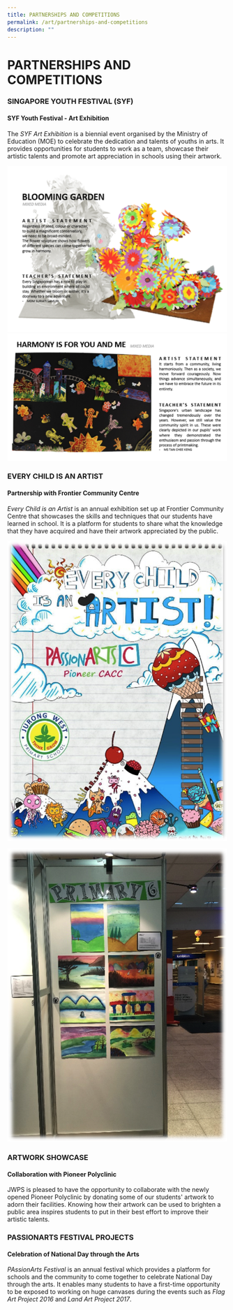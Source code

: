```yaml
---
title: PARTNERSHIPS AND COMPETITIONS
permalink: /art/partnerships-and-competitions
description: ""
---
```

# PARTNERSHIPS AND COMPETITIONS

### SINGAPORE YOUTH FESTIVAL (SYF)
#### **SYF Youth Festival - Art Exhibition**  

The _SYF Art Exhibition_ is a biennial event organised by the Ministry of Education (MOE) to celebrate the dedication and talents of youths in arts. It provides opportunities for students to work as a team, showcase their artistic talents and promote art appreciation in schools using their artwork.

![](/images/JWPS%20LEARNING%20EXPERIENCE/PAM/Art/Singapore%20Youth%20Festival%20(1).png)
![](/images/JWPS%20LEARNING%20EXPERIENCE/PAM/Art/Singapore%20Youth%20Festival%20(2).png)

### EVERY CHILD IS AN ARTIST
#### **Partnership with Frontier Community Centre**

_Every Child is an Artist_ is an annual exhibition set up at Frontier Community Centre that showcases the skills and techniques that our students have learned in school. It is a platform for students to share what the knowledge that they have acquired and have their artwork appreciated by the public.

![](/images/JWPS%20LEARNING%20EXPERIENCE/PAM/Art/Every%20Child%20is%20an%20Artist%20(1).png)

![](/images/JWPS%20LEARNING%20EXPERIENCE/PAM/Art/Every%20Child%20is%20an%20Artist%20(2).png)

### ARTWORK SHOWCASE
#### **Collaboration with Pioneer Polyclinic**

JWPS is pleased to have the opportunity to collaborate with the newly opened Pioneer Polyclinic by donating some of our students' artwork to adorn their facilities. Knowing how their artwork can be used to brighten a public area inspires students to put in their best effort to improve their artistic talents.



### PASSIONARTS FESTIVAL PROJECTS
#### **Celebration of National Day through the Arts**

_PAssionArts Festival_ is an annual festival which provides a platform for schools and the community to come together to celebrate National Day through the arts. It enables many students to have a first-time opportunity to be exposed to working on huge canvases during the events such as _Flag Art Project 2016_ and _Land Art Project 2017_.